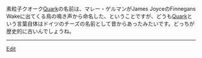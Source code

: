 ---
---
素粒子クオーク[Quark](/Quark)の名前は、マレー・ゲルマンがJames JoyceのFinnegans Wakeに出てくる鳥の鳴き声から命名した、ということですが、どうも[Quark](/Quark)という言葉自体はドイツのチーズの名前として昔からあったみたいです。どっちが歴史的に古いんでしょうね。



----
[Edit](https://github.com/vitroid/vitroid.github.io/edit/master/MD/Quark.md)
